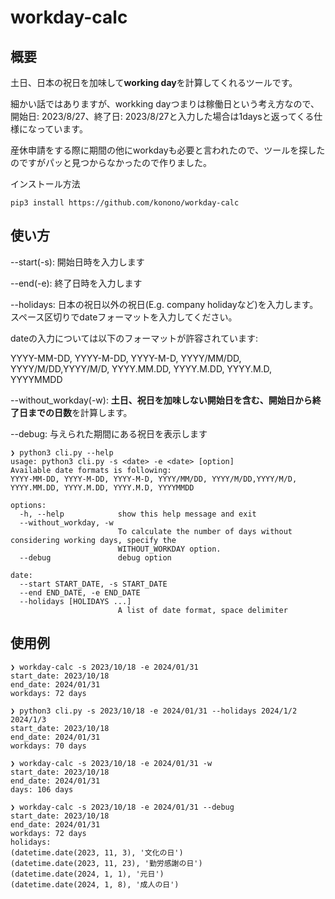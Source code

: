 # workday-calc
## 概要
土日、日本の祝日を加味して**working day**を計算してくれるツールです。

細かい話ではありますが、workking dayつまりは稼働日という考え方なので、開始日: 2023/8/27、終了日: 2023/8/27と入力した場合は1daysと返ってくる仕様になっています。

産休申請をする際に期間の他にworkdayも必要と言われたので、ツールを探したのですがパッと見つからなかったので作りました。

インストール方法
```
pip3 install https://github.com/konono/workday-calc
```

## 使い方
--start(-s): 開始日時を入力します

--end(-e): 終了日時を入力します

--holidays: 日本の祝日以外の祝日(E.g. company holidayなど)を入力します。スペース区切りでdateフォーマットを入力してください。

dateの入力については以下のフォーマットが許容されています:

YYYY-MM-DD, YYYY-M-DD, YYYY-M-D, YYYY/MM/DD, YYYY/M/DD,YYYY/M/D, YYYY.MM.DD, YYYY.M.DD, YYYY.M.D, YYYYMMDD

--without_workday(-w): **土日、祝日を加味しない開始日を含む、開始日から終了日までの日数**を計算します。

--debug: 与えられた期間にある祝日を表示します

```
❯ python3 cli.py --help
usage: python3 cli.py -s <date> -e <date> [option]
Available date formats is following:
YYYY-MM-DD, YYYY-M-DD, YYYY-M-D, YYYY/MM/DD, YYYY/M/DD,YYYY/M/D, YYYY.MM.DD, YYYY.M.DD, YYYY.M.D, YYYYMMDD

options:
  -h, --help            show this help message and exit
  --without_workday, -w
                        To calculate the number of days without considering working days, specify the
                        WITHOUT_WORKDAY option.
  --debug               debug option

date:
  --start START_DATE, -s START_DATE
  --end END_DATE, -e END_DATE
  --holidays [HOLIDAYS ...]
                        A list of date format, space delimiter
```

## 使用例

```
❯ workday-calc -s 2023/10/18 -e 2024/01/31
start_date: 2023/10/18
end_date: 2024/01/31
workdays: 72 days

❯ python3 cli.py -s 2023/10/18 -e 2024/01/31 --holidays 2024/1/2 2024/1/3
start_date: 2023/10/18
end_date: 2024/01/31
workdays: 70 days

❯ workday-calc -s 2023/10/18 -e 2024/01/31 -w
start_date: 2023/10/18
end_date: 2024/01/31
days: 106 days

❯ workday-calc -s 2023/10/18 -e 2024/01/31 --debug
start_date: 2023/10/18
end_date: 2024/01/31
workdays: 72 days
holidays:
(datetime.date(2023, 11, 3), '文化の日')
(datetime.date(2023, 11, 23), '勤労感謝の日')
(datetime.date(2024, 1, 1), '元日')
(datetime.date(2024, 1, 8), '成人の日')
```